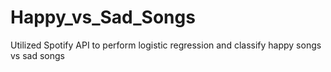 # Happy_vs_Sad_Songs
Utilized Spotify API to perform logistic regression and classify happy songs vs sad songs
